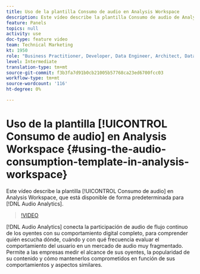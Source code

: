 ```yaml
---
title: Uso de la plantilla Consumo de audio en Analysis Workspace
description: Este vídeo describe la plantilla Consumo de audio de Analysis Workspace, que está disponible de forma predeterminada para Audio Analytics.
feature: Panels
topics: null
activity: use
doc-type: feature video
team: Technical Marketing
kt: 1950
role: "Business Practitioner, Developer, Data Engineer, Architect, Data Architect, Administrator, Leader"
level: Intermediate
translation-type: tm+mt
source-git-commit: f3b3fa7d91b0cb21005b57768ca23ed6700fcc03
workflow-type: tm+mt
source-wordcount: '116'
ht-degree: 0%

---
```



# Uso de la plantilla [!UICONTROL Consumo de audio] en Analysis Workspace {#using-the-audio-consumption-template-in-analysis-workspace}

Este vídeo describe la plantilla [!UICONTROL Consumo de audio] en Analysis Workspace, que está disponible de forma predeterminada para [!DNL Audio Analytics].

>[!VIDEO](https://video.tv.adobe.com/v/23901/?quality=12)

[!DNL Audio Analytics] conecta la participación de audio de flujo continuo de los oyentes con su comportamiento digital completo, para comprender quién escucha dónde, cuándo y con qué frecuencia evaluar el comportamiento del usuario en un mercado de audio muy fragmentado. Permite a las empresas medir el alcance de sus oyentes, la popularidad de su contenido y cómo mantenerlos comprometidos en función de sus comportamientos y aspectos similares.
